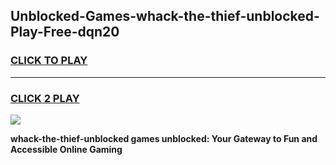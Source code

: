 
## Unblocked-Games-whack-the-thief-unblocked-Play-Free-dqn20
<h3>
<a href="https://premium76.site?title=whack-the-thief-unblocked&ref=23A">CLICK TO PLAY</a></h3>
<hr>

<h3>
<a href="https://premium76.site?title=whack-the-thief-unblocked&ref=23A">CLICK 2 PLAY</a>
  
</h3>

<a href="https://premium76.site?title=whack-the-thief-unblocked&ref=23A"><img src="https://clearcache.store/games.png"></a>


**whack-the-thief-unblocked games unblocked: Your Gateway to Fun and Accessible Online Gaming**
